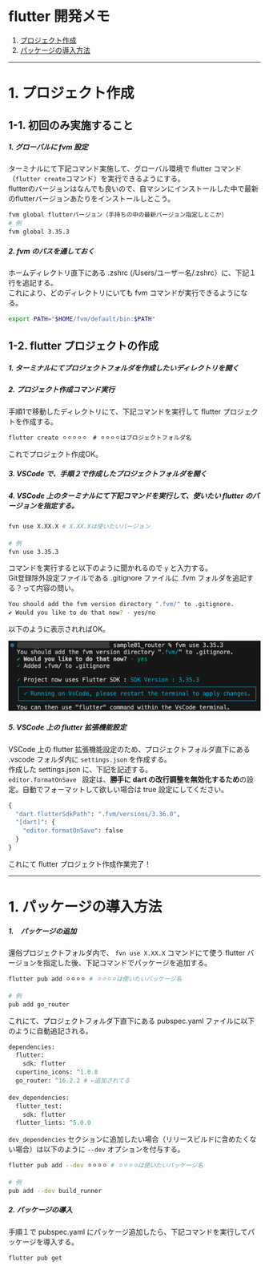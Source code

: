 # flutter 開発メモ

1. [プロジェクト作成](#create_project)
2. [パッケージの導入方法](#get_packages)

---

<div id="create_project"></div>

# 1. プロジェクト作成

## 1-1. 初回のみ実施すること

##### 1. グローバルに fvm 設定
ターミナルにて下記コマンド実施して、グローバル環境で flutter コマンド（`flutter create`コマンド）を実行できるようにする。  
flutterのバージョンはなんでも良いので、自マシンにインストールした中で最新のflutterバージョンあたりをインストールしとこう。


```bash
fvm global flutterバージョン（手持ちの中の最新バージョン指定しとこか）
# 例
fvm global 3.35.3
```

##### 2. fvm のパスを通しておく
ホームディレクトリ直下にある .zshrc (/Users/ユーザー名/.zshrc）に、下記１行を追記する。  
これにより、どのディレクトリにいても fvm コマンドが実行できるようになる。


```bash
export PATH="$HOME/fvm/default/bin:$PATH"
```

## 1-2. flutter プロジェクトの作成

##### 1. ターミナルにてプロジェクトフォルダを作成したいディレクトリを開く

##### 2. プロジェクト作成コマンド実行
手順1で移動したディレクトリにて、下記コマンドを実行して flutter プロジェクトを作成する。

```bash
flutter create ⚪︎⚪︎⚪︎⚪︎⚪︎　# ⚪︎⚪︎⚪︎⚪︎はプロジェクトフォルダ名
```

これでプロジェクト作成OK。

##### 3. VSCode で、手順２で作成したプロジェクトフォルダを開く

##### 4. VSCode 上のターミナルにて下記コマンドを実行して、使いたい flutter のバージョンを指定する。

```bash
fvn use X.XX.X # X.XX.Xは使いたいバージョン

# 例
fvn use 3.35.3
```

コマンドを実行すると以下のように聞かれるので `y` と入力する。  
Git登録除外設定ファイルである .gitignore ファイルに .fvm フォルダを追記する？って内容の問い。

```bash
You should add the fvm version directory ".fvm/" to .gitignore.
✔ Would you like to do that now? - yes/no
```

以下のように表示されればOK。

<div style="width=50%;">

![](./images/01/fvm_use_01png.png)

</div>


##### 5. VSCode 上の flutter 拡張機能設定
VSCode 上の flutter 拡張機能設定のため、プロジェクトフォルダ直下にある .vscode フォルダ内に `settings.json` を作成する。  
作成した settings.json に、下記を記述する。  
`editor.formatOnSave ` 設定は、**勝手に dart の改行調整を無効化するため**の設定。自動でフォーマットして欲しい場合は true 設定にしてください。

```python
{
  "dart.flutterSdkPath": ".fvm/versions/3.36.0",
  "[dart]": {
    "editor.formatOnSave": false
  }
}
```

これにて flutter プロジェクト作成作業完了！


---

<div id="get_packages"></div>

# 1. パッケージの導入方法

##### 1.　パッケージの追加
還俗プロジェクトフォルダ内で、 `fvn use X.XX.X` コマンドにて使う flutter バージョンを指定した後、下記コマンドでパッケージを追加する。

```bash
flutter pub add ⚪︎⚪︎⚪︎⚪︎ # ⚪︎⚪︎⚪︎⚪︎は使いたいパッケージ名

# 例
pub add go_router
```

これにて、プロジェクトフォルダ下直下にある pubspec.yaml ファイルに以下のように自動追記される。

```python
dependencies:
  flutter:
    sdk: flutter
  cupertino_icons: ^1.0.8
  go_router: ^16.2.2 # ←追加されてる

dev_dependencies:
  flutter_test:
    sdk: flutter
  flutter_lints: ^5.0.0
```

`dev_dependencies` セクションに追加したい場合（リリースビルドに含めたくない場合）は以下のように `--dev` オプションを付与する。

```bash
flutter pub add --dev ⚪︎⚪︎⚪︎⚪︎ # ⚪︎⚪︎⚪︎⚪︎は使いたいパッケージ名

# 例
pub add --dev build_runner
```

##### 2. パッケージの導入
手順１で pubspec.yaml にパッケージ追加したら、下記コマンドを実行してパッケージを導入する。

```bash
flutter pub get
```
